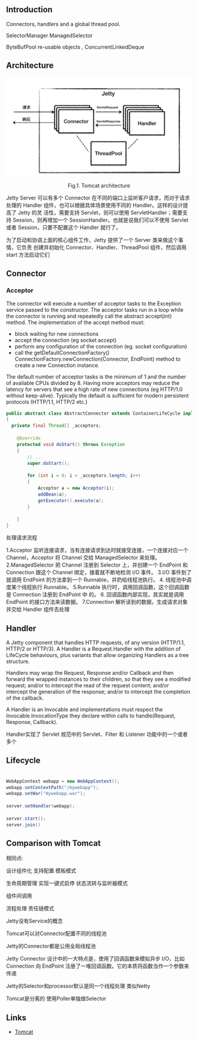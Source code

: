 ## Introduction



Connectors, handlers and a global thread pool.


SelectorManager
ManagedSelector


ByteBufPool re-usable objects , ConcurrentLinkedDeque

## Architecture



<div style="text-align: center;">

![](./img/Architecture.png)

</div>

<p style="text-align: center;">
Fig.1. Tomcat architecture
</p>

Jetty Server 可以有多个 Connector 在不同的端口上监听客户请求，而对于请求处理的
Handler 组件，也可以根据具体场景使用不同的 Handler。这样的设计提高了 Jetty 的灵
活性，需要支持 Servlet，则可以使用 ServletHandler；需要支持 Session，则再增加一个
SessionHandler。也就是说我们可以不使用 Servlet 或者 Session，只要不配置这个
Handler 就行了。

为了启动和协调上面的核心组件工作，Jetty 提供了一个 Server 类来做这个事情，它负责
创建并初始化 Connector、Handler、ThreadPool 组件，然后调用 start 方法启动它们


## Connector

### Acceptor

The connector will execute a number of acceptor tasks to the Exception service passed to the constructor. 
The acceptor tasks run in a loop while the connector is running and repeatedly call the abstract accept(int) method. 
The implementation of the accept method must:
- block waiting for new connections
- accept the connection (eg socket accept)
- perform any configuration of the connection (eg. socket configuration)
- call the getDefaultConnectionFactory() ConnectionFactory.newConnection(Connector, EndPoint) method to create a new Connection instance.

The default number of acceptor tasks is the minimum of 1 and the number of available CPUs divided by 8. 
Having more acceptors may reduce the latency for servers that see a high rate of new connections (eg HTTP/1.0 without keep-alive). 
Typically the default is sufficient for modern persistent protocols (HTTP/1.1, HTTP/2 etc.)

```java
public abstract class AbstractConnector extends ContainerLifeCycle implements Connector, Dumpable
{
  private final Thread[] _acceptors;

    @Override
    protected void doStart() throws Exception
    { 
        // ...
        super.doStart();

        for (int i = 0; i < _acceptors.length; i++)
        {
            Acceptor a = new Acceptor(i);
            addBean(a);
            getExecutor().execute(a);
        }
 
    }
}
 ```   

处理请求流程

1.Acceptor 监听连接请求，当有连接请求到达时就接受连接，一个连接对应一个
Channel，Acceptor 将 Channel 交给 ManagedSelector 来处理。
2.ManagedSelector 把 Channel 注册到 Selector 上，并创建一个 EndPoint 和
Connection 跟这个 Channel 绑定，接着就不断地检测 I/O 事件。
3.I/O 事件到了就调用 EndPoint 的方法拿到一个 Runnable，并扔给线程池执行。
4. 线程池中调度某个线程执行 Runnable。
5.Runnable 执行时，调用回调函数，这个回调函数是 Connection 注册到 EndPoint 中
的。
6. 回调函数内部实现，其实就是调用 EndPoint 的接口方法来读数据。
7.Connection 解析读到的数据，生成请求对象并交给 Handler 组件去处理

## Handler

A Jetty component that handles HTTP requests, of any version (HTTP/1.1, HTTP/2 or HTTP/3). A Handler is a Request.Handler with the addition of LifeCycle behaviours, plus variants that allow organizing Handlers as a tree structure.

Handlers may wrap the Request, Response and/or Callback and then forward the wrapped instances to their children, so that they see a modified request; and/or to intercept the read of the request content; and/or intercept the generation of the response; and/or to intercept the completion of the callback.

A Handler is an Invocable and implementations must respect the Invocable.InvocationType they declare within calls to handle(Request, Response, Callback).

Handler实现了 Servlet 规范中的 Servlet、Filter 和 Listener 功能中的一个或者多个




## Lifecycle

```java

WebAppContext webapp = new WebAppContext();
webapp.setContextPath("/mywebapp");
webapp.setWar("mywebapp.war");

server.setHandler(webapp);

server.start();
server.join()

```

## Comparison with Tomcat


相同点:

设计组件化 支持配置 模板模式

生命周期管理 实现一键式启停 状态流转与监听器模式

组件间调用

流程处理 责任链模式








Jetty没有Service的概念


Tomcat可以对Connector配置不同的线程池

Jetty的Connector都是公用全局线程池

Jetty Connector 设计中的一大特点是，使用了回调函数来模拟异步 I/O，比如
Connection 向 EndPoint 注册了一堆回调函数。它的本质将函数当作一个参数来传递


Jetty的Selector和processor默认是同一个线程处理 类似Netty

Tomcat是分离的 使用Poller单独做Selector

## Links

- [Tomcat](/docs/CS/Java/Tomcat/Tomcat.md)